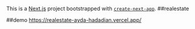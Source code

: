 This is a [Next.js](https://nextjs.org/) project bootstrapped with [`create-next-app`](https://github.com/vercel/next.js/tree/canary/packages/create-next-app).
##realestate


##demo
https://realestate-ayda-hadadian.vercel.app/
